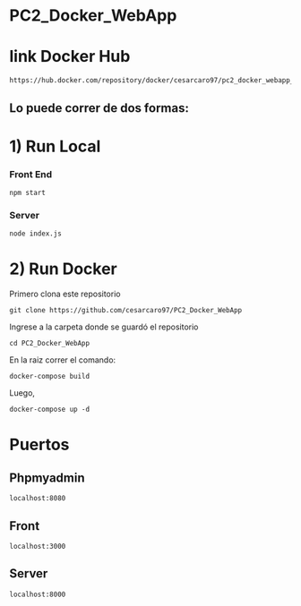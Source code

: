 # PC2_Docker_WebApp

# link Docker Hub

```
https://hub.docker.com/repository/docker/cesarcaro97/pc2_docker_webapp_2022
```

## Lo puede correr de dos formas:

# 1) Run Local

### Front End

```
npm start
```

### Server

```
node index.js
```


# 2) Run Docker

Primero clona este repositorio 

```
git clone https://github.com/cesarcaro97/PC2_Docker_WebApp
```

Ingrese a la carpeta donde se guardó el repositorio

```
cd PC2_Docker_WebApp
```

En la raiz correr el comando:

```
docker-compose build
```
Luego,

```
docker-compose up -d
```

# Puertos

## Phpmyadmin
```
localhost:8080
```
## Front
```
localhost:3000
```
## Server
```
localhost:8000
```






